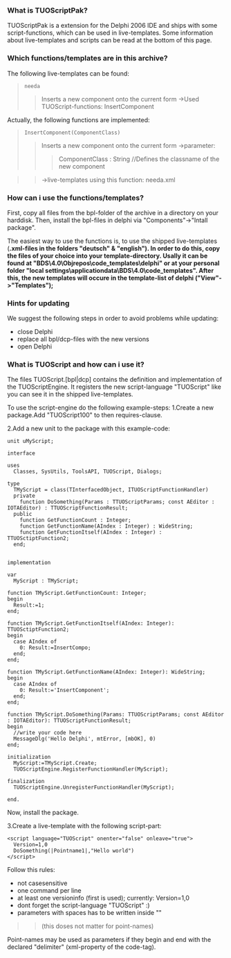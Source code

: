 ### What is TUOScriptPak? ###

TUOScriptPak is a extension for the Delphi 2006 IDE and ships with some script-functions, which can be used in live-templates. Some information about live-templates and scripts can be read at the bottom of this page.

### Which functions/templates are in this archive? ###

The following live-templates can be found:
> `needa`
> > Inserts a new component onto the current form
> > ->Used TUOScript-functions: InsertComponent

Actually, the following functions are implemented:

> `InsertComponent(ComponentClass)`
> > Inserts a new component onto the current form
> > ->parameter:
> > > ComponentClass : String //Defines the classname of the new component

> > ->live-templates using this function: needa.xml

### How can i use the functions/templates? ###

First, copy all files from the bpl-folder of the archive in a directory on your harddisk. Then, install the bpl-files in delphi via "Components"->"Intall package".

The easiest way to use the functions is, to use the shipped live-templates (**.xml-files in the folders "deutsch" & "english"). In order to do this, copy the files of your choice into your template-directory. Usally it can be found at "BDS\4.0\Objrepos\code\_templates\delphi" or at your personal folder "local settings\applicationdata\BDS\4.0\code\_templates". After this, the new templates will occure in the template-list of delphi ("View"->"Templates");**

### Hints for updating ###

We suggest the following steps in order to avoid problems while updating:

  * close Delphi
  * replace all bpl/dcp-files with the new versions
  * open Delphi

### What is TUOScript and how can i use it? ###

The files TUOScript.[bpl|dcp] contains the definition and implementation of the TUOScriptEngine. It registers the new script-language "TUOScript" like you can see it in the shipped live-templates.

To use the script-engine do the following example-steps:
1.Create a new package.Add "TUOScript100" to then requires-clause.

2.Add a new unit to the package with this example-code:
```
unit uMyScript;

interface

uses
  Classes, SysUtils, ToolsAPI, TUOScript, Dialogs;

type  
  TMyScript = class(TInterfacedObject, ITUOScriptFunctionHandler)
  private
    function DoSomething(Params : TTUOScriptParams; const AEditor : IOTAEditor) : TTUOScriptFunctionResult;
  public
    function GetFunctionCount : Integer;
    function GetFunctionName(AIndex : Integer) : WideString;
    function GetFunctionItself(AIndex : Integer) : TTUOSctiptFunction2;
  end;


implementation

var
  MyScript : TMyScript;

function TMyScript.GetFunctionCount: Integer;
begin
  Result:=1;
end;

function TMyScript.GetFunctionItself(AIndex: Integer): TTUOSctiptFunction2;
begin
  case AIndex of
    0: Result:=InsertCompo;
  end;
end;

function TMyScript.GetFunctionName(AIndex: Integer): WideString;
begin
  case AIndex of
    0: Result:='InsertComponent';
  end;
end;

function TMyScript.DoSomething(Params: TTUOScriptParams; const AEditor : IOTAEditor): TTUOScriptFunctionResult;
begin
  //write your code here
  MessageDlg('Hello Delphi', mtError, [mbOK], 0)
end;

initialization
  MyScript:=TMyScript.Create;
  TUOScriptEngine.RegisterFunctionHandler(MyScript);

finalization
  TUOScriptEngine.UnregisterFunctionHandler(MyScript);

end.
```
Now, install the package.

3.Create a live-template with the following script-part:
```
<script language="TUOScript" onenter="false" onleave="true">
  Version=1,0
  DoSomething(|Pointname1|,"Hello world")
</script>
```
Follow this rules:

  * not casesensitive
  * one command per line
  * at least one versioninfo (first is used); currently: Version=1,0
  * dont forget the script-language "TUOScript" :)
  * parameters with spaces has to be written inside ""
> > (this doses not matter for point-names)

Point-names may be used as parameters if they begin and end with the declared "delimiter" (xml-property of the code-tag).